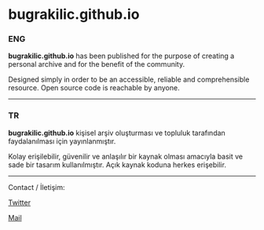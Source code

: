 # bugrakilic.github.io 

### ENG 

**bugrakilic.github.io** has been published for the purpose of creating a personal archive and for the benefit of the community. 

Designed simply in order to be an accessible, reliable and comprehensible resource. Open source code is reachable by anyone. 

---
### TR

**bugrakilic.github.io** kişisel arşiv oluşturması ve topluluk tarafından faydalanılması için yayınlanmıştır. 

Kolay erişilebilir, güvenilir ve anlaşılır bir kaynak olması amacıyla basit ve sade bir tasarım kullanılmıştır. Açık kaynak koduna herkes erişebilir. 

---
Contact / İletişim: 

[Twitter](https://twitter.com/bugrkilic)

[Mail](mailto:bugrakilic@outlook.com) 